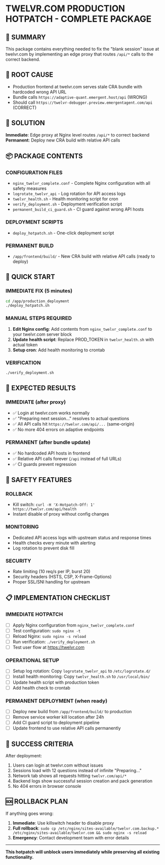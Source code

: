 # TWELVR.COM PRODUCTION HOTPATCH - COMPLETE PACKAGE

## 🎯 SUMMARY
This package contains everything needed to fix the "blank session" issue at twelvr.com by implementing an edge proxy that routes `/api/*` calls to the correct backend.

## 🚨 ROOT CAUSE
- Production frontend at twelvr.com serves stale CRA bundle with hardcoded wrong API URL
- Bundle calls `https://adaptive-quant.emergent.host/api` (WRONG)
- Should call `https://twelvr-debugger.preview.emergentagent.com/api` (CORRECT)

## 🚀 SOLUTION
**Immediate**: Edge proxy at Nginx level routes `/api/*` to correct backend
**Permanent**: Deploy new CRA build with relative API calls

## 📦 PACKAGE CONTENTS

### CONFIGURATION FILES
- `nginx_twelvr_complete.conf` - Complete Nginx configuration with all safety measures
- `logrotate_twelvr_api` - Log rotation for API access logs
- `twelvr_health.sh` - Health monitoring script for cron
- `verify_deployment.sh` - Deployment verification script
- `permanent_build_ci_guard.sh` - CI guard against wrong API hosts

### DEPLOYMENT SCRIPTS
- `deploy_hotpatch.sh` - One-click deployment script

### PERMANENT BUILD
- `/app/frontend/build/` - New CRA build with relative API calls (ready to deploy)

## 🔧 QUICK START

### IMMEDIATE FIX (5 minutes)
```bash
cd /app/production_deployment
./deploy_hotpatch.sh
```

### MANUAL STEPS REQUIRED
1. **Edit Nginx config**: Add contents from `nginx_twelvr_complete.conf` to your twelvr.com server block
2. **Update health script**: Replace PROD_TOKEN in `twelvr_health.sh` with actual token
3. **Setup cron**: Add health monitoring to crontab

### VERIFICATION
```bash
./verify_deployment.sh
```

## 🎯 EXPECTED RESULTS

### IMMEDIATE (after proxy)
- ✅ Login at twelvr.com works normally
- ✅ "Preparing next session..." resolves to actual questions
- ✅ All API calls hit `https://twelvr.com/api/...` (same-origin)
- ✅ No more 404 errors on adaptive endpoints

### PERMANENT (after bundle update)
- ✅ No hardcoded API hosts in frontend
- ✅ Relative API calls forever (`/api` instead of full URLs)
- ✅ CI guards prevent regression

## 🚨 SAFETY FEATURES

### ROLLBACK
- Kill switch: `curl -H 'X-Hotpatch-Off: 1' https://twelvr.com/api/health`
- Instant disable of proxy without config changes

### MONITORING
- Dedicated API access logs with upstream status and response times
- Health checks every minute with alerting
- Log rotation to prevent disk fill

### SECURITY
- Rate limiting (10 req/s per IP, burst 20)
- Security headers (HSTS, CSP, X-Frame-Options)
- Proper SSL/SNI handling for upstream

## 📋 IMPLEMENTATION CHECKLIST

### IMMEDIATE HOTPATCH
- [ ] Apply Nginx configuration from `nginx_twelvr_complete.conf`
- [ ] Test configuration: `sudo nginx -t`
- [ ] Reload Nginx: `sudo nginx -s reload`
- [ ] Run verification: `./verify_deployment.sh`
- [ ] Test user flow at https://twelvr.com

### OPERATIONAL SETUP
- [ ] Setup log rotation: Copy `logrotate_twelvr_api` to `/etc/logrotate.d/`
- [ ] Install health monitoring: Copy `twelvr_health.sh` to `/usr/local/bin/`
- [ ] Update health script with production token
- [ ] Add health check to crontab

### PERMANENT DEPLOYMENT (when ready)
- [ ] Deploy new build from `/app/frontend/build/` to production
- [ ] Remove service worker kill location after 24h
- [ ] Add CI guard script to deployment pipeline
- [ ] Update frontend to use relative API calls permanently

## 🎉 SUCCESS CRITERIA
After deployment:
1. Users can login at twelvr.com without issues
2. Sessions load with 12 questions instead of infinite "Preparing..."
3. Network tab shows all requests hitting `twelvr.com/api/*`
4. Backend logs show successful session creation and pack generation
5. No 404 errors in browser console

## 🆘 ROLLBACK PLAN
If anything goes wrong:
1. **Immediate**: Use killswitch header to disable proxy
2. **Full rollback**: `sudo cp /etc/nginx/sites-available/twelvr.com.backup.* /etc/nginx/sites-available/twelvr.com && sudo nginx -s reload`
3. **Emergency**: Contact development team with error details

---

**This hotpatch will unblock users immediately while preserving all existing functionality.**